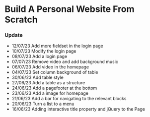 # Build A Personal Website From Scratch

### Update
- 12/07/23 Add more fieldset in 
the login page
- 10/07/23 Modify the login page
- 08/07/23 Add a login page
- 07/07/23 Remove video and 
add background music
- 06/07/23 Add video in the homepage
- 04/07/23 Set column background of table
- 30/06/23 Add table style
- 27/06/23 Add a table as a structure
- 24/06/23 Add a pagefooter at the bottom
- 23/06/23 Add a image for homepage
- 21/06/23 Add a bar for navigating to the relevant blocks
- 20/06/23 Turn a list to a menu
- 16/06/23 Adding interactive title property and jQuery to the Page
